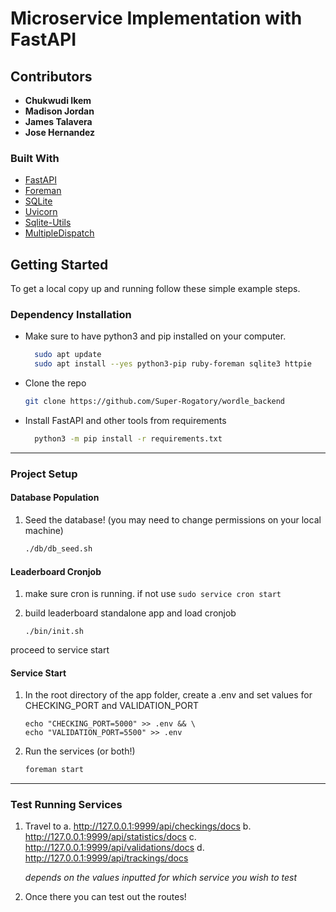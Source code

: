 # Microservice Implementation with FastAPI

<!-- ABOUT THE PROJECT -->

## Contributors

- **Chukwudi Ikem**
- **Madison Jordan**
- **James Talavera**
- **Jose Hernandez**

### Built With

- [FastAPI](https://fastapi.tiangolo.com/)
- [Foreman](https://pypi.org/project/foreman/)
- [SQLite](https://www.sqlite.org/index.html)
- [Uvicorn](https://www.uvicorn.org/)
- [Sqlite-Utils](https://pypi.org/project/sqlite-utils/)
- [MultipleDispatch](https://pypi.org/project/multipledispatch/)

<!-- GETTING STARTED -->

## Getting Started

To get a local copy up and running follow these simple example steps.

### Dependency Installation

- Make sure to have python3 and pip installed on your computer.

  ```sh
    sudo apt update
    sudo apt install --yes python3-pip ruby-foreman sqlite3 httpie
  ```

- Clone the repo

  ```sh
  git clone https://github.com/Super-Rogatory/wordle_backend
  ```

- Install FastAPI and other tools from requirements
  ```sh
    python3 -m pip install -r requirements.txt
  ```

---

### Project Setup

#### Database Population

1. Seed the database! (you may need to change permissions on your local machine)
   ```sh
   ./db/db_seed.sh
   ```

#### Leaderboard Cronjob

1. make sure cron is running. if not use `sudo service cron start`

2. build leaderboard standalone app and load cronjob

   ```
   ./bin/init.sh
   ```

proceed to service start

#### Service Start

1. In the root directory of the app folder, create a .env and set values for CHECKING_PORT and VALIDATION_PORT

   ```
   echo "CHECKING_PORT=5000" >> .env && \
   echo "VALIDATION_PORT=5500" >> .env
   ```

2. Run the services (or both!)
   ```sh
   foreman start
   ```

---

### Test Running Services

1. Travel to
   a. http://127.0.0.1:9999/api/checkings/docs
   b. http://127.0.0.1:9999/api/statistics/docs
   c. http://127.0.0.1:9999/api/validations/docs
   d. http://127.0.0.1:9999/api/trackings/docs

   _depends on the values inputted for which service you wish to test_

2. Once there you can test out the routes!
